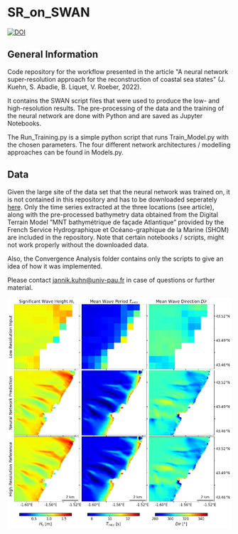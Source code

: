 # SR_on_SWAN
[![DOI](https://zenodo.org/badge/452716476.svg)](https://zenodo.org/badge/latestdoi/452716476)

## General Information

Code repository for the workflow presented in the article "A neural network super-resolution approach for the reconstruction of coastal sea states"
(J. Kuehn, S. Abadie, B. Liquet, V. Roeber, 2022). 

It contains the SWAN script files that were used to produce the low- and high-resolution results. The pre-processing of the data and the training
of the neural network are done with Python and are saved as Jupyter Notebooks. 

The Run\_Training.py is a simple python script that runs Train\_Model.py with the chosen parameters. The four different network architectures / 
modelling approaches can be found in Models.py. 

## Data
Given the large site of the data set that the neural network was trained on, it is not contained in this repository and has to be downloaded
seperately [here](https://nuage.univ-pau.fr/s/fRMeRxnkj7TyERr). Only the time series extracted at the three locations (see article), along with the pre-processed bathymetry data obtained from the Digital Terrain Model ”MNT bathymétrique de façade Atlantique” provided by the French Service Hydrographique et Océano-graphique de la Marine (SHOM) are included in the repository. Note that certain notebooks / scripts, might not work properly without the downloaded data. 

Also, the Convergence Analysis folder contains only the scripts to give an idea of how it was implemented.

Please contact jannik.kuhn@univ-pau.fr in case of questions or further material.

![HR SWAN Reconstruction by a Super-Resolution Neural Network](./ExampleImages/ExampleReconstruction.png)
